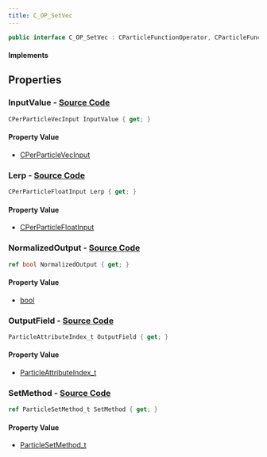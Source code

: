 ```yaml
---
title: C_OP_SetVec
---
```


```csharp
public interface C_OP_SetVec : CParticleFunctionOperator, CParticleFunction, ISchemaClass<CParticleFunction>, ISchemaClass<CParticleFunctionOperator>, ISchemaClass<C_OP_SetVec>, ISchemaField, ISchemaClass, INativeHandle
```

#### Implements

## Properties

### **InputValue** - [Source Code](https://github.com/swiftly-solution/swiftlys2/blob/main/managed/src/SwiftlyS2.Generated/Schemas/Interfaces/C_OP_SetVec.cs#L16)

```csharp
CPerParticleVecInput InputValue { get; }
```

#### Property Value

- [CPerParticleVecInput](/docs/api/shared/schemadefinitions/cperparticlevecinput)

### **Lerp** - [Source Code](https://github.com/swiftly-solution/swiftlys2/blob/main/managed/src/SwiftlyS2.Generated/Schemas/Interfaces/C_OP_SetVec.cs#L22)

```csharp
CPerParticleFloatInput Lerp { get; }
```

#### Property Value

- [CPerParticleFloatInput](/docs/api/shared/schemadefinitions/cperparticlefloatinput)

### **NormalizedOutput** - [Source Code](https://github.com/swiftly-solution/swiftlys2/blob/main/managed/src/SwiftlyS2.Generated/Schemas/Interfaces/C_OP_SetVec.cs#L24)

```csharp
ref bool NormalizedOutput { get; }
```

#### Property Value

- [bool](https://learn.microsoft.com/dotnet/api/system.boolean)

### **OutputField** - [Source Code](https://github.com/swiftly-solution/swiftlys2/blob/main/managed/src/SwiftlyS2.Generated/Schemas/Interfaces/C_OP_SetVec.cs#L18)

```csharp
ParticleAttributeIndex_t OutputField { get; }
```

#### Property Value

- [ParticleAttributeIndex_t](/docs/api/shared/schemadefinitions/particleattributeindex_t)

### **SetMethod** - [Source Code](https://github.com/swiftly-solution/swiftlys2/blob/main/managed/src/SwiftlyS2.Generated/Schemas/Interfaces/C_OP_SetVec.cs#L20)

```csharp
ref ParticleSetMethod_t SetMethod { get; }
```

#### Property Value

- [ParticleSetMethod_t](/docs/api/shared/schemadefinitions/particlesetmethod_t)

